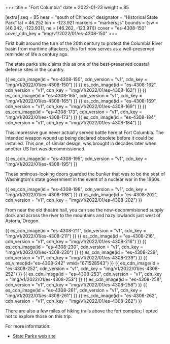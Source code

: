 +++
title = "Fort Columbia"
date = 2022-01-23
weight = 85

[extra]
seq = 85
near = "south of Chinook"
designator = "Historical State Park"
lat = 46.252
lon = -123.921
markers = "markers.js"
bounds = {sw = [46.242, -123.931], ne = [46.262, -123.911]}
cover = "es-4308-150"
cover_cdn_key = "img/v1/2022/01/es-4308-150"
+++

First built around the turn of the 20th century to protect the Columbia River basin from maritime attackers, this fort now serves as a well-preserved reminder of life a century ago.

<!-- more -->

The state parks site claims this as one of the best-preserved coastal defense sites in the country.

{{ es_cdn_image(id = "es-4308-150", cdn_version = "v1", cdn_key = "img/v1/2022/01/es-4308-150") }}
{{ es_cdn_image(id = "es-4308-162", cdn_version = "v1", cdn_key = "img/v1/2022/01/es-4308-162") }}
{{ es_cdn_image(id = "es-4308-165", cdn_version = "v1", cdn_key = "img/v1/2022/01/es-4308-165") }}
{{ es_cdn_image(id = "es-4308-169", cdn_version = "v1", cdn_key = "img/v1/2022/01/es-4308-169") }}
{{ es_cdn_image(id = "es-4308-173", cdn_version = "v1", cdn_key = "img/v1/2022/01/es-4308-173") }}
{{ es_cdn_image(id = "es-4308-184", cdn_version = "v1", cdn_key = "img/v1/2022/01/es-4308-184") }}

This impressive gun never actually served battle here at Fort Columbia. The intended weapon wound up being declared obsolete before it could be installed. This one, of similar design, was brought in decades later when another US fort was decommissioned.

{{ es_cdn_image(id = "es-4308-195", cdn_version = "v1", cdn_key = "img/v1/2022/01/es-4308-195") }}

These ominous-looking doors guarded the bunker that was to be the seat of Washington's state government in the event of a nuclear war in the 1960s.

{{ es_cdn_image(id = "es-4308-198", cdn_version = "v1", cdn_key = "img/v1/2022/01/es-4308-198") }}
{{ es_cdn_image(id = "es-4308-202", cdn_version = "v1", cdn_key = "img/v1/2022/01/es-4308-202") }}

From near the old theatre hall, you can see the now-decommisioned supply dock and across the river to the mountains and hazy lowlands just west of Astoria, Oregon.

{{ es_cdn_image(id = "es-4308-211", cdn_version = "v1", cdn_key = "img/v1/2022/01/es-4308-211") }}
{{ es_cdn_image(id = "es-4308-216", cdn_version = "v1", cdn_key = "img/v1/2022/01/es-4308-216") }}
{{ es_cdn_image(id = "es-4308-230", cdn_version = "v1", cdn_key = "img/v1/2022/01/es-4308-230") }}
{{ es_cdn_image(id = "es-4308-239", cdn_version = "v1", cdn_key = "img/v1/2022/01/es-4308-239") }}
{{ es_vimeo(id="es-4308-242" vmid="671528543") }}
{{ es_cdn_image(id = "es-4308-252", cdn_version = "v1", cdn_key = "img/v1/2022/01/es-4308-252") }}
{{ es_cdn_image(id = "es-4308-253", cdn_version = "v1", cdn_key = "img/v1/2022/01/es-4308-253") }}
{{ es_cdn_image(id = "es-4308-258", cdn_version = "v1", cdn_key = "img/v1/2022/01/es-4308-258") }}
{{ es_cdn_image(id = "es-4308-261", cdn_version = "v1", cdn_key = "img/v1/2022/01/es-4308-261") }}
{{ es_cdn_image(id = "es-4308-262", cdn_version = "v1", cdn_key = "img/v1/2022/01/es-4308-262") }}

There are also a few miles of hiking trails above the fort complex; I opted not to explore those on this trip.

For more information:

* [State Parks web site](https://www.parks.wa.gov/506/Fort-Columbia)
